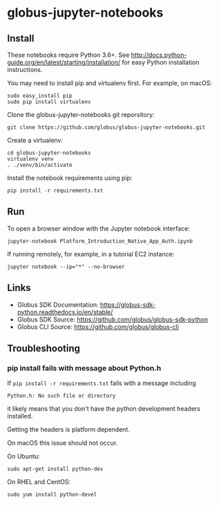 # globus-jupyter-notebooks

## Install

These notebooks require Python 3.6+. See
http://docs.python-guide.org/en/latest/starting/installation/
for easy Python installation instructions.

You may need to install pip and virtualenv first.  For example, on macOS:

    sudo easy_install pip
    sudo pip install virtualenv

Clone the globus-jupyter-notebooks git reporsitory:

    git clone https://github.com/globus/globus-jupyter-notebooks.git

Create a virtualenv:

    cd globus-jupyter-notebooks
    virtualenv venv
    . ./venv/bin/activate

Install the notebook requirements using pip:

    pip install -r requirements.txt

## Run

To open a browser window with the Jupyter notebook interface:

    jupyter-notebook Platform_Introduction_Native_App_Auth.ipynb

If running remotely, for example, in a tutorial EC2 instance:

    jupyter notebook --ip="*" --no-browser

## Links

* Globus SDK Documentation: https://globus-sdk-python.readthedocs.io/en/stable/
* Globus SDK Source: https://github.com/globus/globus-sdk-python
* Globus CLI Source: https://github.com/globus/globus-cli

## Troubleshooting

### pip install fails with message about Python.h

If `pip install -r requirements.txt` fails with a message including

    Python.h: No such file or directory

it likely means that you don't have the python development headers installed.

Getting the headers is platform dependent.

On macOS this issue should not occur.

On Ubuntu:

    sudo apt-get install python-dev

On RHEL and CentOS:

    sudo yum install python-devel
